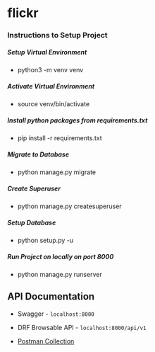 # flickr

### Instructions to Setup Project

##### Setup Virtual Environment

* python3 -m venv venv

##### Activate Virtual Environment 

* source venv/bin/activate

##### Install python packages from requirements.txt

* pip install -r requirements.txt

##### Migrate to Database

* python manage.py migrate

##### Create Superuser

* python manage.py createsuperuser

##### Setup Database

* python setup.py -u <username>

##### Run Project on locally on port 8000

* python manage.py runserver

## API Documentation

* Swagger - `localhost:8000`

* DRF Browsable API - `localhost:8000/api/v1`

* [Postman Collection](https://www.getpostman.com/collections/47cb16efe6ad42a36611)


